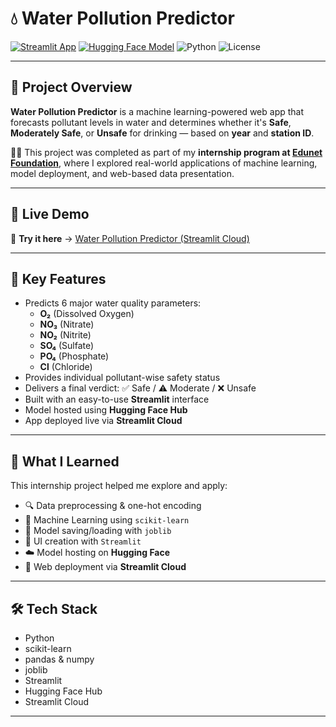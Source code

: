 # 💧 Water Pollution Predictor

[![Streamlit App](https://img.shields.io/badge/Live%20Demo-Click%20Here-brightgreen)](https://water-quality-predictor-k5vtwj296bsqyvvtqfe92g.streamlit.app)
[![Hugging Face Model](https://img.shields.io/badge/Model-HuggingFace-blue)](https://huggingface.co/26abhinav/pollution-model)
![Python](https://img.shields.io/badge/Python-3.10+-blue.svg)
![License](https://img.shields.io/badge/License-MIT-lightgrey)

---

## 🌊 Project Overview

**Water Pollution Predictor** is a machine learning-powered web app that forecasts pollutant levels in water and determines whether it's **Safe**, **Moderately Safe**, or **Unsafe** for drinking — based on **year** and **station ID**.

🧑‍🎓 This project was completed as part of my **internship program at [Edunet Foundation](https://edunetfoundation.org/)**, where I explored real-world applications of machine learning, model deployment, and web-based data presentation.

---

## 🚀 Live Demo

🔗 **Try it here** → [Water Pollution Predictor (Streamlit Cloud)](https://water-quality-predictor-k5vtwj296bsqyvvtqfe92g.streamlit.app)

---

## 🧪 Key Features

- Predicts 6 major water quality parameters:
  - **O₂** (Dissolved Oxygen)
  - **NO₃** (Nitrate)
  - **NO₂** (Nitrite)
  - **SO₄** (Sulfate)
  - **PO₄** (Phosphate)
  - **Cl** (Chloride)
- Provides individual pollutant-wise safety status
- Delivers a final verdict: ✅ Safe / ⚠️ Moderate / ❌ Unsafe
- Built with an easy-to-use **Streamlit** interface
- Model hosted using **Hugging Face Hub**
- App deployed live via **Streamlit Cloud**

---

## 📘 What I Learned

This internship project helped me explore and apply:

- 🔍 Data preprocessing & one-hot encoding
- 🧠 Machine Learning using `scikit-learn`
- 💾 Model saving/loading with `joblib`
- 🎨 UI creation with `Streamlit`
- ☁️ Model hosting on **Hugging Face**
- 🚀 Web deployment via **Streamlit Cloud**

---

## 🛠 Tech Stack

- Python
- scikit-learn
- pandas & numpy
- joblib
- Streamlit
- Hugging Face Hub
- Streamlit Cloud

---


